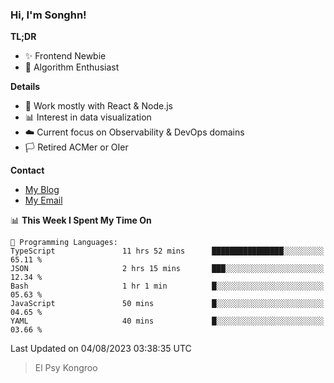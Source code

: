 ### Hi, I'm Songhn!

**TL;DR**

- ✨ Frontend Newbie
- 🎈 Algorithm Enthusiast

**Details**

- 🎯 Work mostly with React & Node.js
- 📊 Interest in data visualization
- ☁️ Current focus on Observability & DevOps domains
- 🏳️ Retired ACMer or OIer

**Contact**
- [My Blog](https://blog.songhn.com)
- [My Email](mailto:songhn233@gmail.com)

<!--START_SECTION:waka-->
📊 **This Week I Spent My Time On** 

```text
💬 Programming Languages: 
TypeScript               11 hrs 52 mins      ████████████████░░░░░░░░░   65.11 % 
JSON                     2 hrs 15 mins       ███░░░░░░░░░░░░░░░░░░░░░░   12.34 % 
Bash                     1 hr 1 min          █░░░░░░░░░░░░░░░░░░░░░░░░   05.63 % 
JavaScript               50 mins             █░░░░░░░░░░░░░░░░░░░░░░░░   04.65 % 
YAML                     40 mins             █░░░░░░░░░░░░░░░░░░░░░░░░   03.66 % 
```


 Last Updated on 04/08/2023 03:38:35 UTC
<!--END_SECTION:waka-->

> El Psy Kongroo
